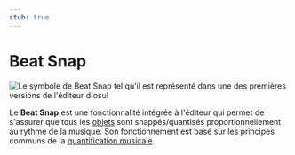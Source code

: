 ```yaml
---
stub: true
---
```


# Beat Snap

![](img/beat_snap.png "Le symbole de Beat Snap tel qu'il est représenté dans une des premières versions de l'éditeur d'osu!")

Le **Beat Snap** est une fonctionnalité intégrée à l'éditeur qui permet de s'assurer que tous les [objets](/wiki/Gameplay/Hit_object) sont snappés/quantisés proportionnellement au rythme de la musique. Son fonctionnement est basé sur les principes communs de la [quantification musicale](https://en.wikipedia.org/wiki/Quantization_(music)).
